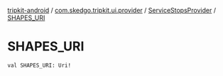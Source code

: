 [tripkit-android](../../index.md) / [com.skedgo.tripkit.ui.provider](../index.md) / [ServiceStopsProvider](index.md) / [SHAPES_URI](./-s-h-a-p-e-s_-u-r-i.md)

# SHAPES_URI

`val SHAPES_URI: Uri!`